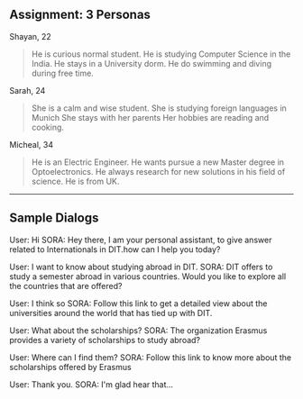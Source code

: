 ## Assignment: 3 Personas

Shayan, 22
>He is curious normal student.
>He is studying Computer Science in the India.
>He stays in a University dorm.
>He do swimming and diving during free time.

Sarah, 24
>She is a calm and wise student.
>She is studying foreign languages in Munich
>She stays with her parents
>Her hobbies are reading and cooking.

Micheal, 34
>He is an Electric Engineer.
>He wants pursue a new Master degree in Optoelectronics.
>He always research for new solutions in his field of science.
>He is from UK.

___________________________________________________________________________________________________________________________________

## Sample Dialogs

User: Hi
SORA: Hey there, I am your personal assistant, to give answer related to Internationals in DIT.how can I help you today?

User: I want to know about studying abroad in DIT.
SORA: DIT offers to study a semester abroad in various countries. Would you like to explore all the countries that are offered?

User: I think so
SORA: Follow this link to get a detailed view about the universities around the world that has tied up with DIT.

User: What about the scholarships?
SORA: The organization Erasmus provides a variety of scholarships to study abroad?

User: Where can I find them?
SORA:  Follow this link to know more about the scholarships offered by Erasmus

User: Thank you.
SORA: I'm glad hear that...
